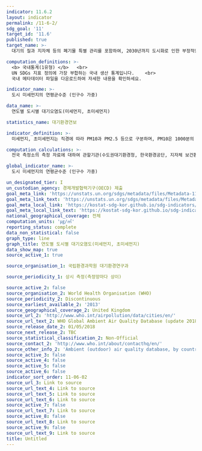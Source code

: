 ```yaml
---
indicator: 11.6.2
layout: indicator
permalink: /11-6-2/
sdg_goal: '11'
target_id: '11.6'
published: true
target_name: >-
  대기의 질과 지자체 등의 폐기물 특별 관리를 포함하여, 2030년까지 도시화로 인한 부정적인 환경영향(인구 1인당)을 감소

computation_definitions: >-
  <b> 국내통계(1유형) </b>   <br>
  UN SDGs 지표 정의에 가장 부합하는 국내 생산 통계입니다.    <br>
  국내 메타데이터 파일을 다운로드하여 자세한 내용을 확인하세요.

indicator_name: >-
  도시 미세먼지의 연평균수준 (인구수 가중)

data_name: >-
  연도별 도시별 대기오염도(미세먼지, 초미세먼지) 

statistics_name: 대기환경연보

indicator_definition: >-
  미세먼지, 초미세먼지는 직경에 따라 PM10과 PM2.5 등으로 구분하며, PM10은 1000분의 10mm보다 작은 먼지이며, PM2.5는 1000분의 2.5mm보다 작은 먼지로, 머리카락 직경(약 60㎛)의 1/20 ~ 1/30 크기보다 작은 입자임

computation_calculations: >-
  전국 측정소의 측정 자료에 대하여 관할기관(수도권대기환경청, 한국환경공단, 지자체 보건환경연구원)에서 1차 확정한 후, 국가대기오염 정보관리시스템(NAMIS)으로 전송

global_indicator_name: >-
  도시 미세먼지의 연평균수준 (인구수 가중)

un_designated_tier: I
un_custodian_agency: 경제개발협력기구(OECD) 제출
goal_meta_link: 'https://unstats.un.org/sdgs/metadata/files/Metadata-11-06-02.pdf'
goal_meta_link_text: 'https://unstats.un.org/sdgs/metadata/files/Metadata-11-06-02.pdf'
goal_meta_local_link: 'https://kostat-sdg-kor.github.io/sdg-indicators/public/data/Metadata-11-06-02_KOR.pdf'
goal_meta_local_link_text: 'https://kostat-sdg-kor.github.io/sdg-indicators/public/data/Metadata-11-06-02_KOR.pdf'
national_geographical_coverage: 전체
computation_units: '㎍/㎥'
reporting_status: complete
data_non_statistical: false
graph_type: line
graph_title: 연도별 도시별 대기오염도(미세먼지, 초미세먼지)
data_show_map: true
source_active_1: true

source_organisation_1: 국립환경과학원 대기환경연구과

source_periodicity_1: 상시 측정(측정망마다 상이)

source_active_2: false
source_organisation_2: World Health Organisation (WHO)
source_periodicity_2: Discontinuous
source_earliest_available_2: '2013'
source_geographical_coverage_2: United Kingdom
source_url_2: 'http://www.who.int/airpollution/data/cities/en/'
source_url_text_2: WHO Global Ambient Air Quality Database (update 2018)
source_release_date_2: 01/05/2018
source_next_release_2: TBC
source_statistical_classification_2: Non-Official
source_contact_2: 'http://www.who.int/about/contacthq/en/'
source_other_info_2: 'Ambient (outdoor) air quality database, by country and city'
source_active_3: false
source_active_4: false
source_active_5: false
source_active_6: false
indicator_sort_order: 11-06-02
source_url_3: Link to source
source_url_text_4: Link to source
source_url_text_5: Link to source
source_url_text_6: Link to source
source_active_7: false
source_url_text_7: Link to source
source_active_8: false
source_url_text_8: Link to source
source_active_9: false
source_url_text_9: Link to source
title: Untitled
---
```


